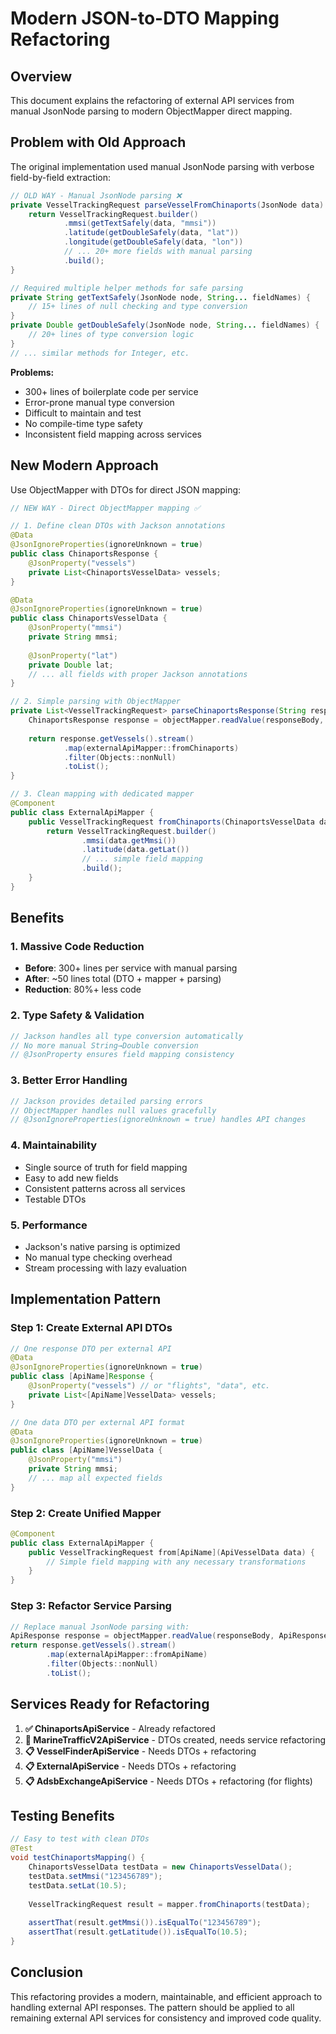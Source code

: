 # Modern JSON-to-DTO Mapping Refactoring

## Overview
This document explains the refactoring of external API services from manual JsonNode parsing to modern ObjectMapper direct mapping.

## Problem with Old Approach
The original implementation used manual JsonNode parsing with verbose field-by-field extraction:

```java
// OLD WAY - Manual JsonNode parsing ❌
private VesselTrackingRequest parseVesselFromChinaports(JsonNode data) {
    return VesselTrackingRequest.builder()
            .mmsi(getTextSafely(data, "mmsi"))
            .latitude(getDoubleSafely(data, "lat"))
            .longitude(getDoubleSafely(data, "lon"))
            // ... 20+ more fields with manual parsing
            .build();
}

// Required multiple helper methods for safe parsing
private String getTextSafely(JsonNode node, String... fieldNames) {
    // 15+ lines of null checking and type conversion
}
private Double getDoubleSafely(JsonNode node, String... fieldNames) {
    // 20+ lines of type conversion logic
}
// ... similar methods for Integer, etc.
```

**Problems:**
- 300+ lines of boilerplate code per service
- Error-prone manual type conversion
- Difficult to maintain and test
- No compile-time type safety
- Inconsistent field mapping across services

## New Modern Approach
Use ObjectMapper with DTOs for direct JSON mapping:

```java
// NEW WAY - Direct ObjectMapper mapping ✅

// 1. Define clean DTOs with Jackson annotations
@Data
@JsonIgnoreProperties(ignoreUnknown = true)
public class ChinaportsResponse {
    @JsonProperty("vessels")
    private List<ChinaportsVesselData> vessels;
}

@Data  
@JsonIgnoreProperties(ignoreUnknown = true)
public class ChinaportsVesselData {
    @JsonProperty("mmsi")
    private String mmsi;
    
    @JsonProperty("lat")
    private Double lat;
    // ... all fields with proper Jackson annotations
}

// 2. Simple parsing with ObjectMapper
private List<VesselTrackingRequest> parseChinaportsResponse(String responseBody) {
    ChinaportsResponse response = objectMapper.readValue(responseBody, ChinaportsResponse.class);
    
    return response.getVessels().stream()
            .map(externalApiMapper::fromChinaports)
            .filter(Objects::nonNull)
            .toList();
}

// 3. Clean mapping with dedicated mapper
@Component
public class ExternalApiMapper {
    public VesselTrackingRequest fromChinaports(ChinaportsVesselData data) {
        return VesselTrackingRequest.builder()
                .mmsi(data.getMmsi())
                .latitude(data.getLat())
                // ... simple field mapping
                .build();
    }
}
```

## Benefits

### 1. **Massive Code Reduction**
- **Before**: 300+ lines per service with manual parsing
- **After**: ~50 lines total (DTO + mapper + parsing)
- **Reduction**: 80%+ less code

### 2. **Type Safety & Validation**
```java
// Jackson handles all type conversion automatically
// No more manual String→Double conversion
// @JsonProperty ensures field mapping consistency
```

### 3. **Better Error Handling**
```java
// Jackson provides detailed parsing errors
// ObjectMapper handles null values gracefully
// @JsonIgnoreProperties(ignoreUnknown = true) handles API changes
```

### 4. **Maintainability**
- Single source of truth for field mapping
- Easy to add new fields
- Consistent patterns across all services
- Testable DTOs

### 5. **Performance**
- Jackson's native parsing is optimized
- No manual type checking overhead
- Stream processing with lazy evaluation

## Implementation Pattern

### Step 1: Create External API DTOs
```java
// One response DTO per external API
@Data
@JsonIgnoreProperties(ignoreUnknown = true)
public class [ApiName]Response {
    @JsonProperty("vessels") // or "flights", "data", etc.
    private List<[ApiName]VesselData> vessels;
}

// One data DTO per external API format  
@Data
@JsonIgnoreProperties(ignoreUnknown = true)
public class [ApiName]VesselData {
    @JsonProperty("mmsi")
    private String mmsi;
    // ... map all expected fields
}
```

### Step 2: Create Unified Mapper
```java
@Component
public class ExternalApiMapper {
    public VesselTrackingRequest from[ApiName](ApiVesselData data) {
        // Simple field mapping with any necessary transformations
    }
}
```

### Step 3: Refactor Service Parsing
```java
// Replace manual JsonNode parsing with:
ApiResponse response = objectMapper.readValue(responseBody, ApiResponse.class);
return response.getVessels().stream()
        .map(externalApiMapper::fromApiName)
        .filter(Objects::nonNull)
        .toList();
```

## Services Ready for Refactoring

1. **✅ ChinaportsApiService** - Already refactored
2. **🔄 MarineTrafficV2ApiService** - DTOs created, needs service refactoring
3. **📋 VesselFinderApiService** - Needs DTOs + refactoring  
4. **📋 ExternalApiService** - Needs DTOs + refactoring
5. **📋 AdsbExchangeApiService** - Needs DTOs + refactoring (for flights)

## Testing Benefits
```java
// Easy to test with clean DTOs
@Test
void testChinaportsMapping() {
    ChinaportsVesselData testData = new ChinaportsVesselData();
    testData.setMmsi("123456789");
    testData.setLat(10.5);
    
    VesselTrackingRequest result = mapper.fromChinaports(testData);
    
    assertThat(result.getMmsi()).isEqualTo("123456789");
    assertThat(result.getLatitude()).isEqualTo(10.5);
}
```

## Conclusion
This refactoring provides a modern, maintainable, and efficient approach to handling external API responses. The pattern should be applied to all remaining external API services for consistency and improved code quality.
